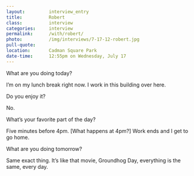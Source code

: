 ```yaml
---
layout:         interview_entry
title:          Robert
class:          interview
categories:     interview
permalink:		/with/robert/
photo:    		/img/interviews/7-17-12-robert.jpg
pull-quote:
location:		Cadman Square Park
date-time: 		12:55pm on Wednesday, July 17
---
```


<p class="question">What are you doing today?</p>
<p>I’m on my lunch break right now. I work in this building over here. </p>

<p class="question">Do you enjoy it?</p>
<p>No. </p>

<p class="question">What’s your favorite part of the day?</p>
<p>Five minutes before 4pm. [What happens at 4pm?] Work ends and I get to go home.</p>

<p class="question">What are you doing tomorrow?</p>
<p>Same exact thing. It’s like that movie, Groundhog Day, everything is the same, every day. </p>